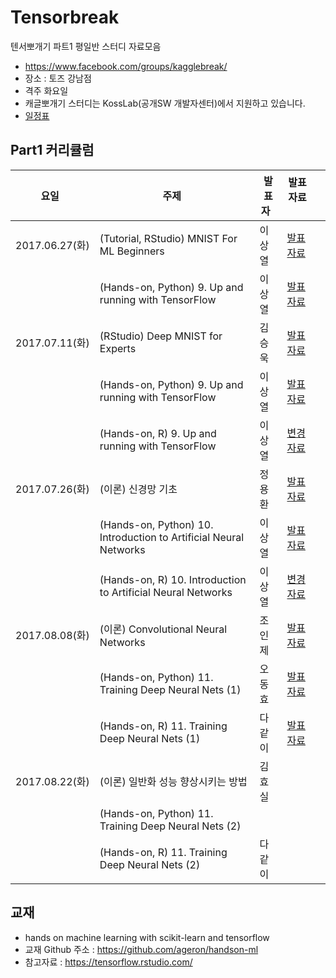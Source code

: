 # Tensorbreak

텐서뽀개기 파트1 평일반 스터디 자료모음

* https://www.facebook.com/groups/kagglebreak/
* 장소 : 토즈 강남점 
* 격주 화요일 
* 캐글뽀개기 스터디는 KossLab(공개SW 개발자센터)에서 지원하고 있습니다.
* [일정표](https://docs.google.com/spreadsheets/d/1a61w8NwSECxeX1vextoU9-oeTqfdofm63Z0d15JQ7hs/edit#gid=0)


## Part1 커리큘럼
|요일   |주제   |발표자   |발표자료   |   |
|---|---|---|---|---|
|2017.06.27(화)|(Tutorial, RStudio) MNIST For ML Beginners |이상열|[발표자료](https://htmlpreview.github.io/?https://github.com/KaggleBreak/tensorbreak/blob/master/part1/Rstudio_Tensorflow/mnist_beginners/tutorial_rstudio_mnist_20170627.html)
||(Hands-on, Python) 9. Up and running with TensorFlow |이상열 |[발표자료](https://github.com/KaggleBreak/tensorbreak/blob/master/part1/hands_on_ml/chapter9/Up_and_running_with_TensorFlow_Python.ipynb)
|2017.07.11(화)|(RStudio) Deep MNIST for Experts |김승욱|[발표자료](https://htmlpreview.github.io/?https://github.com/KaggleBreak/tensorbreak/blob/master/part1/Rstudio_Tensorflow/mnist_Experts/%5BTensorBreak%5D_KimSeungWook_170712.html)
||(Hands-on, Python) 9. Up and running with TensorFlow |이상열 |[발표자료](https://github.com/KaggleBreak/tensorbreak/blob/master/part1/hands_on_ml/chapter9/Up_and_running_with_TensorFlow_Python.ipynb)
||(Hands-on, R) 9. Up and running with TensorFlow |이상열 |[변경자료](https://github.com/KaggleBreak/tensorbreak/blob/master/part1/hands_on_ml/chapter9/chapter_9_trans_Rcode.R)
|2017.07.26(화)|(이론) 신경망 기초 |정용환|[발표자료](https://github.com/KaggleBreak/tensorbreak/blob/master/part1/basic_theory/20170725/%ED%85%90%EC%84%9C%EB%BD%80%EA%B0%9C%EA%B8%B0_%EC%8B%A0%EA%B2%BD%EB%A7%9D%EA%B8%B0%EC%B4%88_ver001.pptx)
||(Hands-on, Python) 10. Introduction to Artificial Neural Networks |이상열 |[발표자료](https://github.com/KaggleBreak/tensorbreak/blob/master/part1/hands_on_ml/chapter10/10_Introduction%20to%20Artificial%20Neural%20Networks.ipynb)
||(Hands-on, R) 10. Introduction to Artificial Neural Networks |이상열 |[변경자료](https://github.com/KaggleBreak/tensorbreak/blob/master/part1/hands_on_ml/chapter10/chapter_10_trans_Rcode.R)
|2017.08.08(화)|(이론) Convolutional Neural Networks|조인제|[발표자료](https://github.com/KaggleBreak/tensorbreak/blob/master/part1/basic_theory/20170808/Convolutional-Neural-Network-presentation%EC%A1%B0%EC%9D%B8%EC%A0%9C.pptx)
||(Hands-on, Python) 11. Training Deep Neural Nets (1) |오동효 |[발표자료](https://github.com/KaggleBreak/tensorbreak/blob/master/part1/hands_on_ml/chapter11/11_Training%20Deep%20Neural%20Nets.ipynb)
||(Hands-on, R) 11. Training Deep Neural Nets (1) |다같이 |[발표자료](https://github.com/KaggleBreak/tensorbreak/blob/master/part1/hands_on_ml/chapter11/chapter_11_trans_Rcode.R)
|2017.08.22(화)|(이론) 일반화 성능 향상시키는 방법|김효실|
||(Hands-on, Python) 11. Training Deep Neural Nets (2) | |
||(Hands-on, R) 11. Training Deep Neural Nets (2) |다같이 |


## 교재
* hands on machine learning with scikit-learn and tensorflow
* 교재 Github 주소 : https://github.com/ageron/handson-ml
* 참고자료 : https://tensorflow.rstudio.com/

